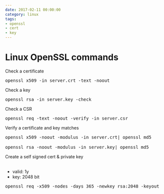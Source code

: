 ```yaml
--- 
date: 2017-02-11 00:00:00
category: linux
tags: 
- openssl
- cert
- key
---
```

# Linux OpenSSL commands

Check a certificate

<pre>openssl x509 -in server.crt -text -noout</pre>
Check a key
    
<pre>openssl rsa -in server.key -check</pre>
Check a CSR
<pre>openssl req -text -noout -verify -in server.csr</pre>
Verify a certificate and key matches
<pre>openssl x509 -noout -modulus -in server.crt| openssl md5<br>
openssl rsa -noout -modulus -in server.key| openssl md5</pre>
Create a self signed cert & private key<br><br>
- valid: 1y<br>
- key: 2048 bit

<pre>openssl req -x509 -nodes -days 365 -newkey rsa:2048 -keyout selfsigned.key -out selfsigned.crt</pre>
